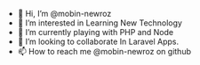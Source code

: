 - 👋 Hi, I’m @mobin-newroz
- 👀 I’m interested in Learning New Technology
- 🌱 I’m currently playing with PHP and Node
- 💞️ I’m looking to collaborate In Laravel Apps.
- 📫 How to reach me @mobin-newroz on github

<!---
mobin-newroz/mobin-newroz is a ✨ special ✨ repository because its `README.md` (this file) appears on your GitHub profile.
You can click the Preview link to take a look at your changes.
--->
